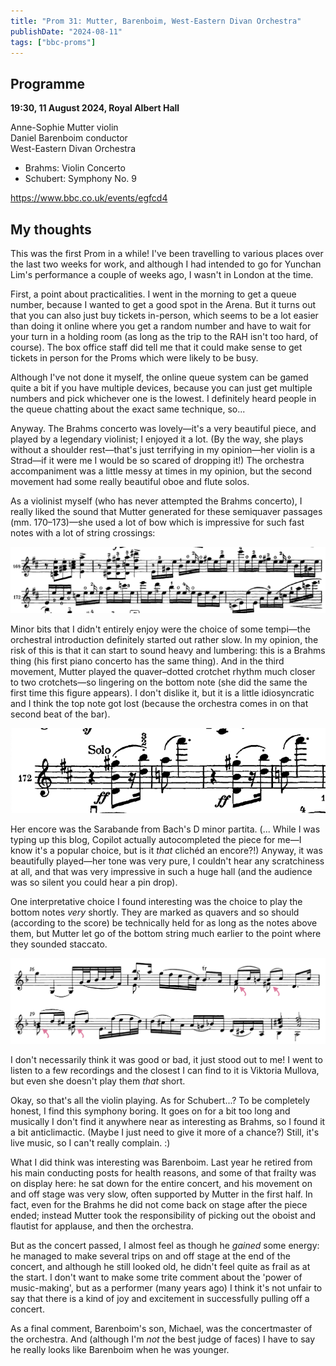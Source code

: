 ```yaml
---
title: "Prom 31: Mutter, Barenboim, West-Eastern Divan Orchestra"
publishDate: "2024-08-11"
tags: ["bbc-proms"]
---
```


## Programme

**19:30, 11 August 2024, Royal Albert Hall**

Anne-Sophie Mutter violin<br />
Daniel Barenboim conductor<br />
West-Eastern Divan Orchestra

- Brahms: Violin Concerto
- Schubert: Symphony No. 9

https://www.bbc.co.uk/events/egfcd4

## My thoughts

This was the first Prom in a while!
I've been travelling to various places over the last two weeks for work, and although I had intended to go for Yunchan Lim's performance a couple of weeks ago, I wasn't in London at the time.

First, a point about practicalities.
I went in the morning to get a queue number, because I wanted to get a good spot in the Arena.
But it turns out that you can also just buy tickets in-person, which seems to be a lot easier than doing it online where you get a random number and have to wait for your turn in a holding room (as long as the trip to the RAH isn't too hard, of course).
The box office staff did tell me that it could make sense to get tickets in person for the Proms which were likely to be busy.

Although I've not done it myself, the online queue system can be gamed quite a bit if you have multiple devices, because you can just get multiple numbers and pick whichever one is the lowest.
I definitely heard people in the queue chatting about the exact same technique, so...

Anyway.
The Brahms concerto was lovely—it's a very beautiful piece, and played by a legendary violinist; I enjoyed it a lot.
(By the way, she plays without a shoulder rest—that's just terrifying in my opinion—her violin is a Strad—if it were me I would be so scared of dropping it!)
The orchestra accompaniment was a little messy at times in my opinion, but the second movement had some really beautiful oboe and flute solos.

As a violinist myself (who has never attempted the Brahms concerto), I really liked the sound that Mutter generated for these semiquaver passages (mm. 170–173)—she used a lot of bow which is impressive for such fast notes with a lot of string crossings:

![Brahms excerpt 1](./brahms1.png)

Minor bits that I didn't entirely enjoy were the choice of some tempi—the orchestral introduction definitely started out rather slow.
In my opinion, the risk of this is that it can start to sound heavy and lumbering: this is a Brahms thing (his first piano concerto has the same thing).
And in the third movement, Mutter played the quaver–dotted crotchet rhythm much closer to two crotchets—so lingering on the bottom note (she did the same the first time this figure appears).
I don't dislike it, but it is a little idiosyncratic and I think the top note got lost (because the orchestra comes in on that second beat of the bar).

![Brahms excerpt 2](./brahms2.png)

Her encore was the Sarabande from Bach's D minor partita.
(... While I was typing up this blog, Copilot actually autocompleted the piece for me—I know it's a popular choice, but is it _that_ clichéd an encore?!)
Anyway, it was beautifully played—her tone was very pure, I couldn't hear any scratchiness at all, and that was very impressive in such a huge hall (and the audience was so silent you could hear a pin drop).

One interpretative choice I found interesting was the choice to play the bottom notes _very_ shortly.
They are marked as quavers and so should (according to the score) be technically held for as long as the notes above them, but Mutter let go of the bottom string much earlier to the point where they sounded staccato.

![Bach excerpt](./bach.png)

I don't necessarily think it was good or bad, it just stood out to me!
I went to listen to a few recordings and the closest I can find to it is Viktoria Mullova, but even she doesn't play them _that_ short.

Okay, so that's all the violin playing.
As for Schubert...?
To be completely honest, I find this symphony boring.
It goes on for a bit too long and musically I don't find it anywhere near as interesting as Brahms, so I found it a bit anticlimactic.
(Maybe I just need to give it more of a chance?)
Still, it's live music, so I can't really complain. :)

What I did think was interesting was Barenboim.
Last year he retired from his main conducting posts for health reasons, and some of that frailty was on display here: he sat down for the entire concert, and his movement on and off stage was very slow, often supported by Mutter in the first half.
In fact, even for the Brahms he did not come back on stage after the piece ended; instead Mutter took the responsibility of picking out the oboist and flautist for applause, and then the orchestra.

But as the concert passed, I almost feel as though he _gained_ some energy: he managed to make several trips on and off stage at the end of the concert, and although he still looked old, he didn't feel quite as frail as at the start.
I don't want to make some trite comment about the 'power of music-making', but as a performer (many years ago) I think it's not unfair to say that there is a kind of joy and excitement in successfully pulling off a concert.

As a final comment, Barenboim's son, Michael, was the concertmaster of the orchestra.
And (although I'm _not_ the best judge of faces) I have to say he really looks like Barenboim when he was younger.
